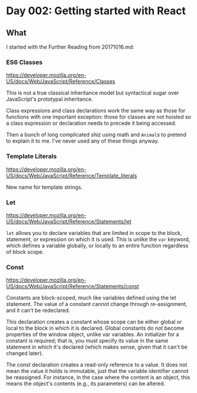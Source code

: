 # Day 002: Getting started with React

## What
I started with the Further Reading from 20171016.md:

### ES6 Classes  
https://developer.mozilla.org/en-US/docs/Web/JavaScript/Reference/Classes

This is not a true classical inheritance model but syntactical sugar over JavaScript's prototypal inheritance.

Class expressions and class declarations work the same way as those for functions with one important exception: those for classes are not hoisted so a class expression or declaration needs to precede it being accessed.

Then a bunch of long complicated shiz using math and `Animal`s to pretend to explain it to me. I've never used any of these things anyway.

### Template Literals  
https://developer.mozilla.org/en-US/docs/Web/JavaScript/Reference/Template_literals

New name for template strings.

### Let  
https://developer.mozilla.org/en-US/docs/Web/JavaScript/Reference/Statements/let

`let` allows you to declare variables that are limited in scope to the block, statement, or expression on which it is used. This is unlike the `var` keyword, which defines a variable globally, or locally to an entire function regardless of block scope.

### Const  
https://developer.mozilla.org/en-US/docs/Web/JavaScript/Reference/Statements/const

Constants are block-scoped, much like variables defined using the let statement. The value of a constant cannot change through re-assignment, and it can't be redeclared.

This declaration creates a constant whose scope can be either global or local to the block in which it is declared. Global constants do not become properties of the window object, unlike var variables. An initializer for a constant is required; that is, you must specify its value in the same statement in which it's declared (which makes sense, given that it can't be changed later).

The const declaration creates a read-only reference to a value. It does not mean the value it holds is immutable, just that the variable identifier cannot be reassigned. For instance, in the case where the content is an object, this means the object's contents (e.g., its parameters) can be altered.

